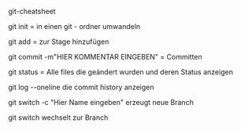 git-cheatsheet

git init = in einen git - ordner umwandeln

git add <filename> = zur Stage hinzufügen

git commit -m"HIER KOMMENTAR EINGEBEN" = Committen

git status = Alle files die geändert wurden und deren Status anzeigen

git log --oneline die commit history anzeigen

git switch -c "Hier Name eingeben" erzeugt neue Branch

git switch wechselt zur Branch
